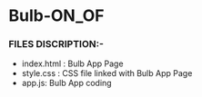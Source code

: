# Bulb-ON_OF

### FILES DISCRIPTION:-

* index.html : Bulb App Page
* style.css  : CSS file linked with Bulb App Page
* app.js: Bulb App coding
